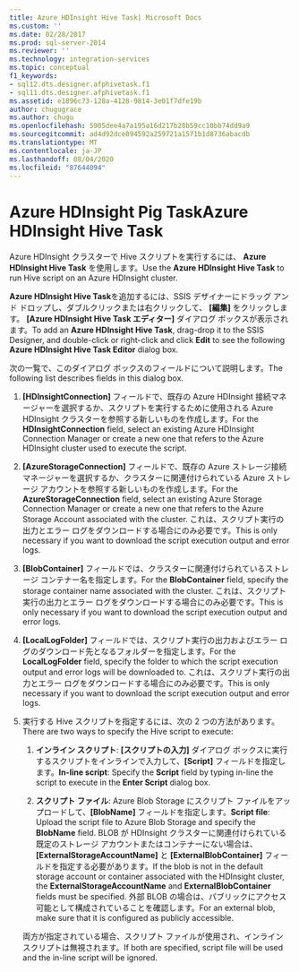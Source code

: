 ```yaml
---
title: Azure HDInsight Hive Task| Microsoft Docs
ms.custom: ''
ms.date: 02/28/2017
ms.prod: sql-server-2014
ms.reviewer: ''
ms.technology: integration-services
ms.topic: conceptual
f1_keywords:
- sql12.dts.designer.afphivetask.f1
- sql11.dts.designer.afphivetask.f1
ms.assetid: e1896c73-128a-4128-9814-3e01f7dfe19b
author: chugugrace
ms.author: chugu
ms.openlocfilehash: 5905dee4a7a195a16d217b28b59cc10bb74dd9a9
ms.sourcegitcommit: ad4d92dce894592a259721a1571b1d8736abacdb
ms.translationtype: MT
ms.contentlocale: ja-JP
ms.lasthandoff: 08/04/2020
ms.locfileid: "87644094"
---
```

# <a name="azure-hdinsight-hive-task"></a><span data-ttu-id="dfd6c-102">Azure HDInsight Pig Task</span><span class="sxs-lookup"><span data-stu-id="dfd6c-102">Azure HDInsight Hive Task</span></span>
<span data-ttu-id="dfd6c-103">Azure HDInsight クラスターで Hive スクリプトを実行するには、 **Azure HDInsight Hive Task** を使用します。</span><span class="sxs-lookup"><span data-stu-id="dfd6c-103">Use the **Azure HDInsight Hive Task** to run Hive script on an Azure HDInsight cluster.</span></span>
     
<span data-ttu-id="dfd6c-104">**Azure HDInsight Hive Task**を追加するには、SSIS デザイナーにドラッグ アンド ドロップし、ダブルクリックまたは右クリックして、 **[編集]** をクリックします。 **[Azure HDInsight Hive Task エディター]** ダイアログ ボックスが表示されます。</span><span class="sxs-lookup"><span data-stu-id="dfd6c-104">To add an **Azure HDInsight Hive Task**, drag-drop it to the SSIS Designer, and double-click or right-click and click **Edit** to see the following **Azure HDInsight Hive Task Editor** dialog box.</span></span>  
  
 <span data-ttu-id="dfd6c-105">次の一覧で、このダイアログ ボックスのフィールドについて説明します。</span><span class="sxs-lookup"><span data-stu-id="dfd6c-105">The following list describes fields in this dialog box.</span></span>  
  
1.  <span data-ttu-id="dfd6c-106">**[HDInsightConnection]** フィールドで、既存の Azure HDInsight 接続マネージャーを選択するか、スクリプトを実行するために使用される Azure HDInsight クラスターを参照する新しいものを作成します。</span><span class="sxs-lookup"><span data-stu-id="dfd6c-106">For the **HDInsightConnection** field, select an existing Azure HDInsight Connection Manager or create a new one that refers to the Azure HDInsight cluster used to execute the script.</span></span>
  
2.  <span data-ttu-id="dfd6c-107">**[AzureStorageConnection]** フィールドで、既存の Azure ストレージ接続マネージャーを選択するか、クラスターに関連付けられている Azure ストレージ アカウントを参照する新しいものを作成します。</span><span class="sxs-lookup"><span data-stu-id="dfd6c-107">For the **AzureStorageConnection** field, select an existing Azure Storage Connection Manager or create a new one that refers to the Azure Storage Account associated with the cluster.</span></span> <span data-ttu-id="dfd6c-108">これは、スクリプト実行の出力とエラー ログをダウンロードする場合にのみ必要です。</span><span class="sxs-lookup"><span data-stu-id="dfd6c-108">This is only necessary if you want to download the script execution output and error logs.</span></span>
 
3.  <span data-ttu-id="dfd6c-109">**[BlobContainer]** フィールドでは、クラスターに関連付けられているストレージ コンテナー名を指定します。</span><span class="sxs-lookup"><span data-stu-id="dfd6c-109">For the **BlobContainer** field, specify the storage container name associated with the cluster.</span></span> <span data-ttu-id="dfd6c-110">これは、スクリプト実行の出力とエラー ログをダウンロードする場合にのみ必要です。</span><span class="sxs-lookup"><span data-stu-id="dfd6c-110">This is only necessary if you want to download the script execution output and error logs.</span></span>
  
4.  <span data-ttu-id="dfd6c-111">**[LocalLogFolder]** フィールドでは、スクリプト実行の出力およびエラー ログのダウンロード先となるフォルダーを指定します。</span><span class="sxs-lookup"><span data-stu-id="dfd6c-111">For the **LocalLogFolder** field, specify the folder to which the script execution output and error logs will be downloaded to.</span></span> <span data-ttu-id="dfd6c-112">これは、スクリプト実行の出力とエラー ログをダウンロードする場合にのみ必要です。</span><span class="sxs-lookup"><span data-stu-id="dfd6c-112">This is only necessary if you want to download the script execution output and error logs.</span></span>   
  
5.  <span data-ttu-id="dfd6c-113">実行する Hive スクリプトを指定するには、次の 2 つの方法があります。</span><span class="sxs-lookup"><span data-stu-id="dfd6c-113">There are two ways to specify the Hive script to execute:</span></span>
  
    1.  <span data-ttu-id="dfd6c-114">**インライン スクリプト**: **[スクリプトの入力]** ダイアログ ボックスに実行するスクリプトをインラインで入力して、**[Script]** フィールドを指定します。</span><span class="sxs-lookup"><span data-stu-id="dfd6c-114">**In-line script**: Specify the **Script** field by typing in-line the script to execute in the **Enter Script** dialog box.</span></span>
  
    2.  <span data-ttu-id="dfd6c-115">**スクリプト ファイル**: Azure Blob Storage にスクリプト ファイルをアップロードして、**[BlobName]** フィールドを指定します。</span><span class="sxs-lookup"><span data-stu-id="dfd6c-115">**Script file**: Upload the script file to Azure Blob Storage and specify the **BlobName** field.</span></span> <span data-ttu-id="dfd6c-116">BLOB が HDInsight クラスターに関連付けられている既定のストレージ アカウントまたはコンテナーにない場合は、**[ExternalStorageAccountName]** と **[ExternalBlobContainer]** フィールドを指定する必要があります。</span><span class="sxs-lookup"><span data-stu-id="dfd6c-116">If the blob is not in the default storage account or container associated with the HDInsight cluster, the **ExternalStorageAccountName** and **ExternalBlobContainer** fields must be specified.</span></span> <span data-ttu-id="dfd6c-117">外部 BLOB の場合は、パブリックにアクセス可能として構成されていることを確認します。</span><span class="sxs-lookup"><span data-stu-id="dfd6c-117">For an external blob, make sure that it is configured as publicly accessible.</span></span>  
  
     <span data-ttu-id="dfd6c-118">両方が指定されている場合、スクリプト ファイルが使用され、インライン スクリプトは無視されます。</span><span class="sxs-lookup"><span data-stu-id="dfd6c-118">If both are specified, script file will be used and the in-line script will be ignored.</span></span>
